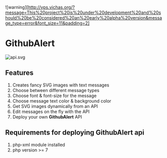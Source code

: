 ![warning][http://vps.vichas.org/?message=This%20project%20is%20under%20development%20and%20should%20be%20considered%20an%20early%20alpha%20version&message_type=error&font_size=11&padding=2]

# GithubAlert

![api.svg](http://vps.vichas.org/?message=GithubAlert%20API%20messages&message_type=success&font_size=42)


## Features
1. Creates fancy SVG images with text messages
2. Choose between different message types
3. Choose font & font-size for the message
4. Choose message text color & background color
5. Get SVG images dynamically from an API
6. Edit messages on the fly with the API
7. Deploy your own <b>GithubAlert</b> API


## Requirements for deploying GithubAlert api
1. php-xml module installed
2. php version >= 7
